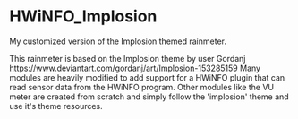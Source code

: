 # HWiNFO_Implosion
My customized version of the Implosion themed rainmeter. 

This rainmeter is based on the Implosion theme by user Gordanj https://www.deviantart.com/gordanj/art/Implosion-153285159
Many modules are heavily modified to add support for a HWiNFO plugin that can read sensor data from the HWiNFO program.
Other modules like the VU meter are created from scratch and simply follow the 'implosion' theme and use it's theme resources.

